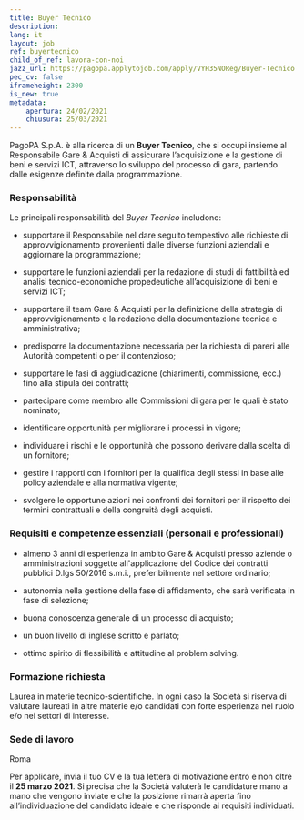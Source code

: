 ```yaml
---
title: Buyer Tecnico
description:
lang: it
layout: job
ref: buyertecnico
child_of_ref: lavora-con-noi
jazz_url: https://pagopa.applytojob.com/apply/VYH35NOReg/Buyer-Tecnico
pec_cv: false
iframeheight: 2300
is_new: true
metadata:
    apertura: 24/02/2021
    chiusura: 25/03/2021
---
```


PagoPA S.p.A. è alla ricerca di un **Buyer Tecnico**, che si occupi insieme al Responsabile Gare & Acquisti di assicurare l’acquisizione e la gestione di beni e servizi ICT, attraverso lo sviluppo del processo di gara, partendo dalle esigenze definite dalla programmazione. 

### Responsabilità

Le principali responsabilità del _Buyer Tecnico_ includono:

* supportare il Responsabile nel dare seguito tempestivo alle richieste di approvvigionamento provenienti dalle diverse funzioni aziendali e aggiornare la programmazione;

* supportare le funzioni aziendali per la redazione di studi di fattibilità ed analisi tecnico-economiche propedeutiche all’acquisizione di beni e servizi ICT;

* supportare il team Gare & Acquisti per la definizione della strategia di approvvigionamento e la redazione della documentazione tecnica e amministrativa; 

* predisporre la documentazione necessaria per la richiesta di pareri alle Autorità competenti o per il contenzioso;

* supportare le fasi di aggiudicazione (chiarimenti, commissione, ecc.) fino alla stipula dei contratti; 

* partecipare come membro alle Commissioni di gara per le quali è stato nominato;

* identificare opportunità per migliorare i processi in vigore;

* individuare i rischi e le opportunità che possono derivare dalla scelta di un fornitore;

* gestire i rapporti con i fornitori per la qualifica degli stessi in base alle policy aziendale e alla normativa vigente;

* svolgere le opportune azioni nei confronti dei fornitori per il rispetto dei termini contrattuali e della congruità degli acquisti.


### Requisiti e competenze essenziali (personali e professionali)

* almeno 3 anni di esperienza in ambito Gare & Acquisti presso aziende o amministrazioni soggette all'applicazione del Codice dei contratti pubblici D.lgs 50/2016 s.m.i., preferibilmente nel settore ordinario;

* autonomia nella gestione della fase di affidamento, che sarà verificata in fase di selezione;

* buona conoscenza generale di un processo di acquisto; 

* un buon livello di inglese scritto e parlato;

* ottimo spirito di flessibilità e attitudine al problem solving.


### Formazione richiesta 

Laurea in materie tecnico-scientifiche. In ogni caso la Società si riserva di valutare laureati in altre materie e/o candidati con forte esperienza nel ruolo e/o nei settori di interesse.  


### Sede di lavoro

Roma

Per applicare, invia il tuo CV e la tua lettera di motivazione entro e non oltre il **25 marzo 2021**. Si precisa che la Società valuterà le candidature mano a mano che vengono inviate e che la posizione rimarrà aperta fino all’individuazione del candidato ideale e che risponde ai requisiti individuati.

